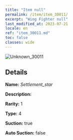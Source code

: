 ```yaml
---
title: "Item null"
permalink: /item/item_30011/
excerpt: "Wing Fighter null"
last_modified_at: 2023-07-21
locale: en
ref: "item_30011.md"
toc: false
classes: wide
---
```



 ![Unknown_30011](/images/item/Settlement_star_p.png)



## Details

 **Name:** *Settlement_star* 

 **Description:** 

 **Rarity:** 1 

 **Type:** 4 

 **Suction:** true 

 **Auto Suction:** false 


